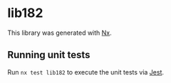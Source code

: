 # lib182

This library was generated with [Nx](https://nx.dev).

## Running unit tests

Run `nx test lib182` to execute the unit tests via [Jest](https://jestjs.io).
